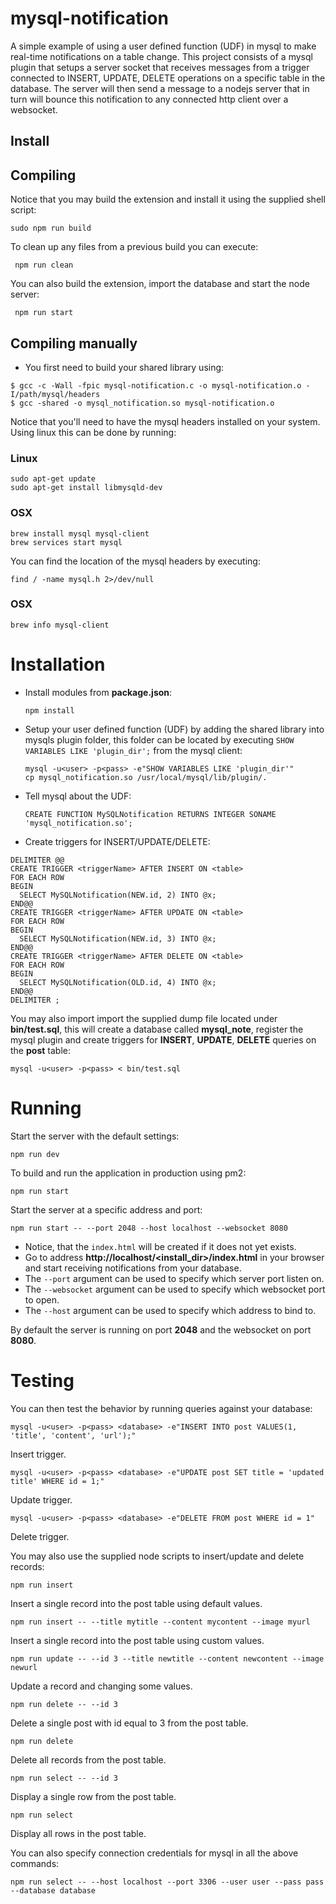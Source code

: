 # mysql-notification

A simple example of using a user defined function (UDF) in mysql to make real-time notifications on a table change. This project consists of a mysql plugin that setups a server socket that receives messages from a trigger connected to INSERT, UPDATE, DELETE operations on a specific table in the database. The server will then send a message to a nodejs server that in turn will bounce this notification to any connected http client over a websocket.

## Install

## Compiling

Notice that you may build the extension and install it using the supplied shell script:

    sudo npm run build

To clean up any files from a previous build you can execute:

     npm run clean

You can also build the extension, import the database and start the node server:

     npm run start

## Compiling manually

- You first need to build your shared library using:

```
$ gcc -c -Wall -fpic mysql-notification.c -o mysql-notification.o -I/path/mysql/headers
$ gcc -shared -o mysql_notification.so mysql-notification.o
```

Notice that you'll need to have the mysql headers installed on your system.
Using linux this can be done by running:

### Linux

```
sudo apt-get update
sudo apt-get install libmysqld-dev
```

### OSX

```
brew install mysql mysql-client
brew services start mysql
```

You can find the location of the mysql headers by executing:

    find / -name mysql.h 2>/dev/null

### OSX

    brew info mysql-client

# Installation

- Install modules from **package.json**:

      npm install

- Setup your user defined function (UDF) by adding the shared library into mysqls plugin folder, this folder
can be located by executing `SHOW VARIABLES LIKE 'plugin_dir';` from the mysql client:

      mysql -u<user> -p<pass> -e"SHOW VARIABLES LIKE 'plugin_dir'"
      cp mysql_notification.so /usr/local/mysql/lib/plugin/.

- Tell mysql about the UDF:

      CREATE FUNCTION MySQLNotification RETURNS INTEGER SONAME 'mysql_notification.so';

- Create triggers for INSERT/UPDATE/DELETE:

```
DELIMITER @@
CREATE TRIGGER <triggerName> AFTER INSERT ON <table>
FOR EACH ROW
BEGIN
  SELECT MySQLNotification(NEW.id, 2) INTO @x;
END@@
CREATE TRIGGER <triggerName> AFTER UPDATE ON <table>
FOR EACH ROW
BEGIN
  SELECT MySQLNotification(NEW.id, 3) INTO @x;
END@@
CREATE TRIGGER <triggerName> AFTER DELETE ON <table>
FOR EACH ROW
BEGIN
  SELECT MySQLNotification(OLD.id, 4) INTO @x;
END@@
DELIMITER ;
```

You may also import import the supplied dump file located under **bin/test.sql**, this
will create a database called **mysql_note**, register the mysql plugin and create triggers for
**INSERT**, **UPDATE**, **DELETE** queries on the **post** table:

    mysql -u<user> -p<pass> < bin/test.sql

# Running

Start the server with the default settings:

    npm run dev

To build and run the application in production using pm2:

    npm run start

Start the server at a specific address and port:

    npm run start -- --port 2048 --host localhost --websocket 8080

- Notice, that the `index.html` will be created if it does not yet exists.
- Go to address **http://localhost/<install_dir>/index.html** in your browser and start receiving notifications from your database.
- The `--port` argument can be used to specify which server port listen on.
- The `--websocket` argument can be used to specify which websocket port to open.
- The `--host` argument can be used to specify which address to bind to.

By default the server is running on port **2048** and the websocket on port **8080**.

# Testing

You can then test the behavior by running queries against your database:

    mysql -u<user> -p<pass> <database> -e"INSERT INTO post VALUES(1, 'title', 'content', 'url');"

Insert trigger.

    mysql -u<user> -p<pass> <database> -e"UPDATE post SET title = 'updated title' WHERE id = 1;"

Update trigger.

    mysql -u<user> -p<pass> <database> -e"DELETE FROM post WHERE id = 1"

Delete trigger.

You may also use the supplied node scripts to insert/update and delete records:

    npm run insert

Insert a single record into the post table using default values.

    npm run insert -- --title mytitle --content mycontent --image myurl

Insert a single record into the post table using custom values.

    npm run update -- --id 3 --title newtitle --content newcontent --image newurl

Update a record and changing some values.

    npm run delete -- --id 3

Delete a single post with id equal to 3 from the post table.

    npm run delete

Delete all records from the post table.

    npm run select -- --id 3

Display a single row from the post table.

    npm run select

Display all rows in the post table.

You can also specify connection credentials for mysql in all the above commands:

    npm run select -- --host localhost --port 3306 --user user --pass pass --database database
